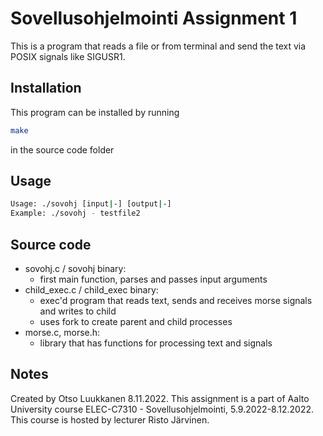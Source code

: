 # Sovellusohjelmointi Assignment 1

This is a program that reads a file or from terminal
and send the text via POSIX signals like SIGUSR1.

## Installation

This program can be installed by running
```bash
make
```
in the source code folder

## Usage

```bash
Usage: ./sovohj [input|-] [output|-]
Example: ./sovohj - testfile2
```

## Source code
- sovohj.c / sovohj binary:
  - first main function, parses and passes input arguments
- child_exec.c / child_exec binary:
  - exec'd program that reads text, sends and receives
  morse signals and writes to child
  - uses fork to create parent and child processes
- morse.c, morse.h:
  - library that has functions for processing text and signals

## Notes

Created by Otso Luukkanen 8.11.2022.
This assignment is a part of Aalto University course
ELEC-C7310 - Sovellusohjelmointi, 5.9.2022-8.12.2022.
This course is hosted by lecturer Risto Järvinen.
